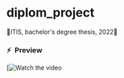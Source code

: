 # diplom_project
💖ITIS, bachelor's degree thesis, 2022💖

### ⚡&ensp;Preview
[![Watch the video](https://clipchamp.com/watch/kg7xBuhdyxv)

